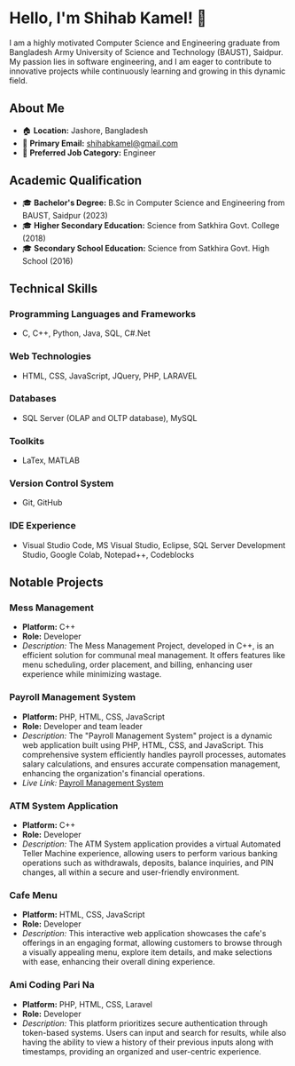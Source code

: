 # Hello, I'm Shihab Kamel! 👋

I am a highly motivated Computer Science and Engineering graduate from Bangladesh Army University of Science and Technology (BAUST), Saidpur. My passion lies in software engineering, and I am eager to contribute to innovative projects while continuously learning and growing in this dynamic field.

## About Me

- 🏠 **Location:** Jashore, Bangladesh
- 📧 **Primary Email:** shihabkamel@gmail.com
- 💼 **Preferred Job Category:** Engineer

## Academic Qualification

- 🎓 **Bachelor's Degree:** B.Sc in Computer Science and Engineering from BAUST, Saidpur (2023)
- 🎓 **Higher Secondary Education:** Science from Satkhira Govt. College (2018)
- 🎓 **Secondary School Education:** Science from Satkhira Govt. High School (2016)

## Technical Skills

### Programming Languages and Frameworks
- C, C++, Python, Java, SQL, C#.Net

### Web Technologies
- HTML, CSS, JavaScript, JQuery, PHP, LARAVEL

### Databases
- SQL Server (OLAP and OLTP database), MySQL

### Toolkits
- LaTex, MATLAB

### Version Control System
- Git, GitHub

### IDE Experience
- Visual Studio Code, MS Visual Studio, Eclipse, SQL Server Development Studio, Google Colab, Notepad++, Codeblocks

## Notable Projects

### Mess Management
- **Platform:** C++
- **Role:** Developer
- _Description:_ The Mess Management Project, developed in C++, is an efficient solution for communal meal management. It offers features like menu scheduling, order placement, and billing, enhancing user experience while minimizing wastage.

### Payroll Management System
- **Platform:** PHP, HTML, CSS, JavaScript
- **Role:** Developer and team leader
- _Description:_ The "Payroll Management System" project is a dynamic web application built using PHP, HTML, CSS, and JavaScript. This comprehensive system efficiently handles payroll processes, automates salary calculations, and ensures accurate compensation management, enhancing the organization's financial operations.
- _Live Link:_ [Payroll Management System](http://payroll.lovestoblog.com/)

### ATM System Application
- **Platform:** C++
- **Role:** Developer
- _Description:_ The ATM System application provides a virtual Automated Teller Machine experience, allowing users to perform various banking operations such as withdrawals, deposits, balance inquiries, and PIN changes, all within a secure and user-friendly environment.

### Cafe Menu
- **Platform:** HTML, CSS, JavaScript
- **Role:** Developer
- _Description:_ This interactive web application showcases the cafe's offerings in an engaging format, allowing customers to browse through a visually appealing menu, explore item details, and make selections with ease, enhancing their overall dining experience.

### Ami Coding Pari Na
- **Platform:** PHP, HTML, CSS, Laravel
- **Role:** Developer
- _Description:_ This platform prioritizes secure authentication through token-based systems. Users can input and search for results, while also having the ability to view a history of their previous inputs along with timestamps, providing an organized and user-centric experience.
